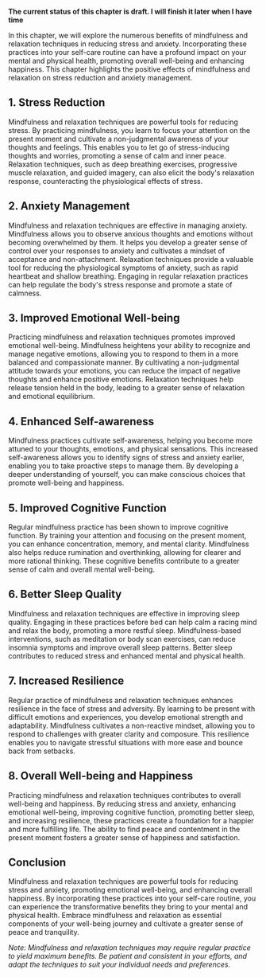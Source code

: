 **The current status of this chapter is draft. I will finish it later when I have time**

In this chapter, we will explore the numerous benefits of mindfulness and relaxation techniques in reducing stress and anxiety. Incorporating these practices into your self-care routine can have a profound impact on your mental and physical health, promoting overall well-being and enhancing happiness. This chapter highlights the positive effects of mindfulness and relaxation on stress reduction and anxiety management.

**1. Stress Reduction**
-----------------------

Mindfulness and relaxation techniques are powerful tools for reducing stress. By practicing mindfulness, you learn to focus your attention on the present moment and cultivate a non-judgmental awareness of your thoughts and feelings. This enables you to let go of stress-inducing thoughts and worries, promoting a sense of calm and inner peace. Relaxation techniques, such as deep breathing exercises, progressive muscle relaxation, and guided imagery, can also elicit the body's relaxation response, counteracting the physiological effects of stress.

**2. Anxiety Management**
-------------------------

Mindfulness and relaxation techniques are effective in managing anxiety. Mindfulness allows you to observe anxious thoughts and emotions without becoming overwhelmed by them. It helps you develop a greater sense of control over your responses to anxiety and cultivates a mindset of acceptance and non-attachment. Relaxation techniques provide a valuable tool for reducing the physiological symptoms of anxiety, such as rapid heartbeat and shallow breathing. Engaging in regular relaxation practices can help regulate the body's stress response and promote a state of calmness.

**3. Improved Emotional Well-being**
------------------------------------

Practicing mindfulness and relaxation techniques promotes improved emotional well-being. Mindfulness heightens your ability to recognize and manage negative emotions, allowing you to respond to them in a more balanced and compassionate manner. By cultivating a non-judgmental attitude towards your emotions, you can reduce the impact of negative thoughts and enhance positive emotions. Relaxation techniques help release tension held in the body, leading to a greater sense of relaxation and emotional equilibrium.

**4. Enhanced Self-awareness**
------------------------------

Mindfulness practices cultivate self-awareness, helping you become more attuned to your thoughts, emotions, and physical sensations. This increased self-awareness allows you to identify signs of stress and anxiety earlier, enabling you to take proactive steps to manage them. By developing a deeper understanding of yourself, you can make conscious choices that promote well-being and happiness.

**5. Improved Cognitive Function**
----------------------------------

Regular mindfulness practice has been shown to improve cognitive function. By training your attention and focusing on the present moment, you can enhance concentration, memory, and mental clarity. Mindfulness also helps reduce rumination and overthinking, allowing for clearer and more rational thinking. These cognitive benefits contribute to a greater sense of calm and overall mental well-being.

**6. Better Sleep Quality**
---------------------------

Mindfulness and relaxation techniques are effective in improving sleep quality. Engaging in these practices before bed can help calm a racing mind and relax the body, promoting a more restful sleep. Mindfulness-based interventions, such as meditation or body scan exercises, can reduce insomnia symptoms and improve overall sleep patterns. Better sleep contributes to reduced stress and enhanced mental and physical health.

**7. Increased Resilience**
---------------------------

Regular practice of mindfulness and relaxation techniques enhances resilience in the face of stress and adversity. By learning to be present with difficult emotions and experiences, you develop emotional strength and adaptability. Mindfulness cultivates a non-reactive mindset, allowing you to respond to challenges with greater clarity and composure. This resilience enables you to navigate stressful situations with more ease and bounce back from setbacks.

**8. Overall Well-being and Happiness**
---------------------------------------

Practicing mindfulness and relaxation techniques contributes to overall well-being and happiness. By reducing stress and anxiety, enhancing emotional well-being, improving cognitive function, promoting better sleep, and increasing resilience, these practices create a foundation for a happier and more fulfilling life. The ability to find peace and contentment in the present moment fosters a greater sense of happiness and satisfaction.

**Conclusion**
--------------

Mindfulness and relaxation techniques are powerful tools for reducing stress and anxiety, promoting emotional well-being, and enhancing overall happiness. By incorporating these practices into your self-care routine, you can experience the transformative benefits they bring to your mental and physical health. Embrace mindfulness and relaxation as essential components of your well-being journey and cultivate a greater sense of peace and tranquility.

*Note: Mindfulness and relaxation techniques may require regular practice to yield maximum benefits. Be patient and consistent in your efforts, and adapt the techniques to suit your individual needs and preferences.*
